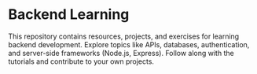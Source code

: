 # Backend Learning 
This repository contains resources, projects, and exercises for learning backend development. Explore topics like APIs, databases, authentication, and server-side frameworks (Node.js, Express). Follow along with the tutorials and contribute to your own projects.
